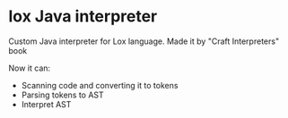 # lox Java interpreter
Custom Java interpreter for Lox language.
Made it by "Craft Interpreters" book

Now it can:
 - Scanning code and converting it to tokens
 - Parsing tokens to AST
 - Interpret AST
